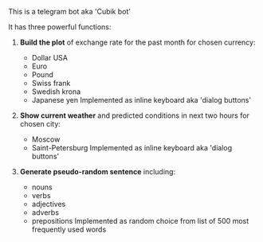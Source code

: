 This is a telegram bot aka 'Cubik bot'

It has three powerful functions:

1. **Build the plot** of exchange rate for the past month for chosen currency:
	* Dollar USA
	* Euro
	* Pound
	* Swiss frank
	* Swedish krona
	* Japanese yen
Implemented as inline keyboard aka 'dialog buttons'
	
2. **Show current weather** and predicted conditions in next two hours for chosen city:
	* Moscow
	* Saint-Petersburg
Implemented as inline keyboard aka 'dialog buttons'
	
3. **Generate pseudo-random sentence** including:
	* nouns
	* verbs
	* adjectives
	* adverbs
	* prepositions
Implemented as random choice from list of 500 most frequently used words
